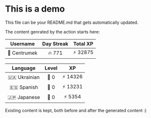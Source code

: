 # This is a demo

This file can be your README.md that gets automatically updated.

The content genrated by the action starts here:

<!--START_SECTION:duolingoStats-->
<!-- Automatically generated with https://github.com/centrumek/duolingo-readme-stats-->

| Username | Day Streak | Total XP |
|:---:|:---:|:---:|
| 👤 Centrumek | 🔥 771 | ⚡ 32875 |

| Language | Level | XP |
|:---:|:---:|:---:|
| 🇺🇦 Ukrainian | 👑 0 | ⚡ 14326 |
| 🇪🇸 Spanish | 👑 0 | ⚡ 13231 |
| 🇯🇵 Japanese | 👑 0 | ⚡ 5354 |

<!--END_SECTION:duolingoStats-->

Existing content is kept, both before and after the generated content :)